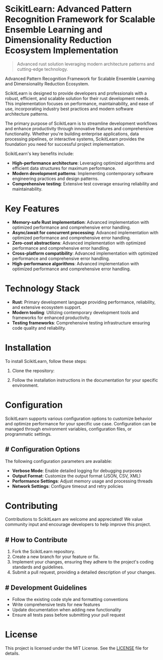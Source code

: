 <!-- fallback_ScikitLearn_20250806225956_60792 -->

# ScikitLearn: Advanced Pattern Recognition Framework for Scalable Ensemble Learning and Dimensionality Reduction Ecosystem Implementation
> Advanced rust solution leveraging modern architecture patterns and cutting-edge technology.

Advanced Pattern Recognition Framework for Scalable Ensemble Learning and Dimensionality Reduction Ecosystem.

ScikitLearn is designed to provide developers and professionals with a robust, efficient, and scalable solution for their rust development needs. This implementation focuses on performance, maintainability, and ease of use, incorporating industry best practices and modern software architecture patterns.

The primary purpose of ScikitLearn is to streamline development workflows and enhance productivity through innovative features and comprehensive functionality. Whether you're building enterprise applications, data processing pipelines, or interactive systems, ScikitLearn provides the foundation you need for successful project implementation.

ScikitLearn's key benefits include:

* **High-performance architecture**: Leveraging optimized algorithms and efficient data structures for maximum performance.
* **Modern development patterns**: Implementing contemporary software engineering practices and design patterns.
* **Comprehensive testing**: Extensive test coverage ensuring reliability and maintainability.

# Key Features

* **Memory-safe Rust implementation**: Advanced implementation with optimized performance and comprehensive error handling.
* **Async/await for concurrent processing**: Advanced implementation with optimized performance and comprehensive error handling.
* **Zero-cost abstractions**: Advanced implementation with optimized performance and comprehensive error handling.
* **Cross-platform compatibility**: Advanced implementation with optimized performance and comprehensive error handling.
* **High-performance algorithms**: Advanced implementation with optimized performance and comprehensive error handling.

# Technology Stack

* **Rust**: Primary development language providing performance, reliability, and extensive ecosystem support.
* **Modern tooling**: Utilizing contemporary development tools and frameworks for enhanced productivity.
* **Testing frameworks**: Comprehensive testing infrastructure ensuring code quality and reliability.

# Installation

To install ScikitLearn, follow these steps:

1. Clone the repository:


2. Follow the installation instructions in the documentation for your specific environment.

# Configuration

ScikitLearn supports various configuration options to customize behavior and optimize performance for your specific use case. Configuration can be managed through environment variables, configuration files, or programmatic settings.

## # Configuration Options

The following configuration parameters are available:

* **Verbose Mode**: Enable detailed logging for debugging purposes
* **Output Format**: Customize the output format (JSON, CSV, XML)
* **Performance Settings**: Adjust memory usage and processing threads
* **Network Settings**: Configure timeout and retry policies

# Contributing

Contributions to ScikitLearn are welcome and appreciated! We value community input and encourage developers to help improve this project.

## # How to Contribute

1. Fork the ScikitLearn repository.
2. Create a new branch for your feature or fix.
3. Implement your changes, ensuring they adhere to the project's coding standards and guidelines.
4. Submit a pull request, providing a detailed description of your changes.

## # Development Guidelines

* Follow the existing code style and formatting conventions
* Write comprehensive tests for new features
* Update documentation when adding new functionality
* Ensure all tests pass before submitting your pull request

# License

This project is licensed under the MIT License. See the [LICENSE](https://github.com/sandibrrm/ScikitLearn/blob/main/LICENSE) file for details.
